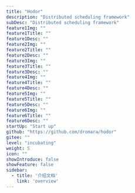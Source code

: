 ```yaml
---
title: "Hodor"
description: "Distributed scheduling framework"
subDesc: "Distributed scheduling framework"
feature1Img: ""
feature1Title: ""
feature1Desc: ""
feature2Img: ""
feature2Title: ""
feature2Desc: ""
feature3Img: ""
feature3Title: ""
feature3Desc: ""
feature4Img: ""
feature4Title: ""
feature4Desc: ""
feature5Img: ""
feature5Title: ""
feature5Desc: ""
feature6Img: ""
feature6Title: ""
feature6Desc: ""
startUp: "Start up"
github: "https://github.com/dromara/hodor"
gitee: ""
level: "incubating"
weight: 5
icon: ""
showIntroduce: false
showFeature: false
sidebar:
  - title: '介绍文档'  	
    link: 'overview'
---
```


